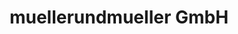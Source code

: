 ---
title: "muellerundmueller GmbH"
url: /preussisch-oldendorf/muellerundmueller-gmbh/
shop: Metzgerei
---